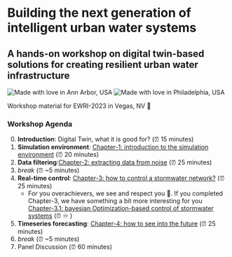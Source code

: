 # Building the next generation of intelligent urban water systems
## A hands-on workshop on digital twin-based solutions for creating resilient urban water infrastructure

![Made with love in Ann Arbor, USA](https://madewithlove.now.sh/us?heart=true&text=Ann+Arbor)
![Made with love in Philadelphia, USA](https://madewithlove.now.sh/us?heart=true&text=Philadelphia)


Workshop material for EWRI-2023 in Vegas, NV 🪩

### Workshop Agenda

0. **Introduction**: Digital Twin, what it is good for? (⏰ 15 minutes)
1. **Simulation environment**: [Chapter-1: introduction to the simulation environment](https://colab.research.google.com/github/abhiramm7/ewri2023_DigitalWater101/blob/main/Chapter_1_Simulation_Sandbox.ipynb)  (⏰ 20 minutes)
2. **Data filtering**:[Chapter-2: extracting data from noise](https://colab.research.google.com/github/abhiramm7/ewri2023_DigitalWater101/blob/main/Chapter_2_Data_Filtering.ipynb) (⏰ 25 minutes)
3. *break*  (⏰ ~5 minutes)
4. **Real-time control**: [Chapter-3: how to control a stormwater network?](https://colab.research.google.com/github/abhiramm7/ewri2023_DigitalWater101/blob/main/Chapter_3_0_RTC.ipynb) (⏰ 25 minutes)
    - For you overachievers, we see and respect you 🫶. If you completed Chapter-3, we have something a bit more interesting for you [Chapter-3.1: bayesian Optimization-based control of stormwater systems](https://colab.research.google.com/github/abhiramm7/ewri2023_DigitalWater101/blob/main/Chapter_3_1_RTC_Advanced.ipynb) (⏰ ♾️  )
5. **Timeseries forecasting**: [Chapter-4: how to see into the future](https://colab.research.google.com/github/abhiramm7/ewri2023_DigitalWater101/blob/main/Chapter_4_Timeseries_Forecasting.ipynb) (⏰ 25 minutes)
5. *break*  (⏰ ~5 minutes)
7. Panel Discussion  (⏰ 60 minutes)
